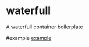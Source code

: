# waterfull
A waterfull container boilerplate

#example
[example](http://plnkr.co/edit/psGtgDMKztoLJYDktDEQ?p=preview)
